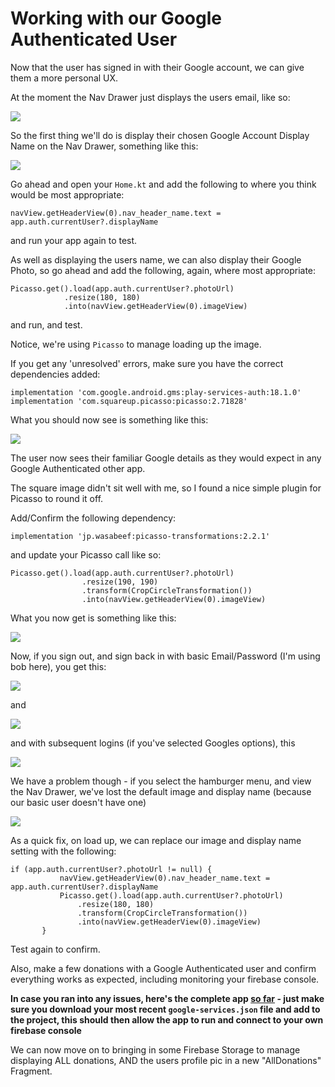 # Working with our Google Authenticated User

Now that the user has signed in with their Google account, we can give them a more personal UX.

At the moment the Nav Drawer just displays the users email, like so:

![](img/k11s301.png)

So the first thing we'll do is display their chosen Google Account Display Name on the Nav Drawer, something like this:

![](img/k11s302.png)

Go ahead and open your `Home.kt` and add the following to where you think would be most appropriate:

~~~
navView.getHeaderView(0).nav_header_name.text = app.auth.currentUser?.displayName
~~~

and run your app again to test.

As well as displaying the users name, we can also display their Google Photo, so go ahead and add the following, again, where most appropriate:

~~~
Picasso.get().load(app.auth.currentUser?.photoUrl)
            .resize(180, 180)
            .into(navView.getHeaderView(0).imageView)
~~~

and run, and test.

Notice, we're using `Picasso` to manage loading up the image.

If you get any 'unresolved' errors, make sure you have the correct dependencies added:

~~~
implementation 'com.google.android.gms:play-services-auth:18.1.0'
implementation 'com.squareup.picasso:picasso:2.71828'
~~~

What you should now see is something like this:

![](img/k11s303.png)

The user now sees their familiar Google details as they would expect in any Google Authenticated other app.

The square image didn't sit well with me, so I found a nice simple plugin for Picasso to round it off.

Add/Confirm the following dependency:

~~~
implementation 'jp.wasabeef:picasso-transformations:2.2.1'
~~~

and update your Picasso call like so:

~~~
Picasso.get().load(app.auth.currentUser?.photoUrl)
                .resize(190, 190)
                .transform(CropCircleTransformation())
                .into(navView.getHeaderView(0).imageView)
~~~

What you now get is something like this:

![](img/k11s304.png)

Now, if you sign out, and sign back in with basic Email/Password (I'm using bob here), you get this:


![](img/k11s305.png)

and

![](img/k11s306.png)

and with subsequent logins (if you've selected Googles options), this

![](img/k11s307.png)

We have a problem though - if you select the hamburger menu, and view the Nav Drawer, we've lost the default image and display name (because our basic user doesn't have one)

![](img/k11s308.png)

As a quick fix, on load up, we can replace our image and display name setting with the following:

~~~
if (app.auth.currentUser?.photoUrl != null) {
           navView.getHeaderView(0).nav_header_name.text = app.auth.currentUser?.displayName
           Picasso.get().load(app.auth.currentUser?.photoUrl)
               .resize(180, 180)
               .transform(CropCircleTransformation())
               .into(navView.getHeaderView(0).imageView)
       }
~~~

Test again to confirm.

Also, make a few donations with a Google Authenticated user and confirm everything works as expected, including monitoring your firebase console.

**In case you ran into any issues, here's the complete app [so far](archives/donation-v6-sofar.zip) - just make sure you download your most recent `google-services.json` file and add to the project, this should then allow the app to run and connect to your own firebase console**

We can now move on to bringing in some Firebase Storage to manage displaying ALL donations, AND the users profile pic in a new "AllDonations" Fragment.
